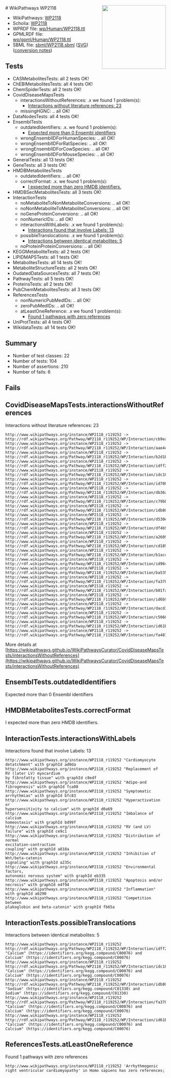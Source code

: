 <img style="float: right; width: 200px" src="../logo.png" />
# WikiPathways WP2118

* WikiPathways: [WP2118](https://identifiers.org/wikipathways:WP2118)
* Scholia: [WP2118](https://scholia.toolforge.org/wikipathways/WP2118)
* WPRDF file: [wp/Human/WP2118.ttl](../wp/Human/WP2118.ttl)
* GPMLRDF file: [wp/gpml/Human/WP2118.ttl](../wp/gpml/Human/WP2118.ttl)
* SBML file: [sbml/WP2118.sbml](../sbml/WP2118.sbml) ([SVG](../sbml/WP2118.svg)) ([conversion notes](../sbml/WP2118.txt))

## Tests
* CASMetabolitesTests: all 2 tests OK!
* ChEBIMetabolitesTests: all 4 tests OK!
* ChemSpiderTests: all 2 tests OK!
* CovidDiseaseMapsTests
    * interactionsWithoutReferences: .x we found 1 problem(s):
        * [Interactions without literature references: 23](#9701cd03)
    * missingHGNC: .. all OK!
* DataNodesTests: all 4 tests OK!
* EnsemblTests
    * outdatedIdentifiers: .x. we found 1 problem(s):
        * [Expected more than 0 Ensembl identifiers](#f44398b7)
    * wrongEnsemblIDForHumanSpecies: .. all OK!
    * wrongEnsemblIDForRatSpecies: .. all OK!
    * wrongEnsemblIDForCowSpecies: .. all OK!
    * wrongEnsemblIDForMouseSpecies: .. all OK!
* GeneralTests: all 13 tests OK!
* GeneTests: all 3 tests OK!
* HMDBMetabolitesTests
    * outdatedIdentifiers: .. all OK!
    * correctFormat: .x. we found 1 problem(s):
        * [I expected more than zero HMDB identifiers.](#ad154c1e)
* HMDBSecMetabolitesTests: all 3 tests OK!
* InteractionTests
    * noMetaboliteToNonMetaboliteConversions: .. all OK!
    * noNonMetaboliteToMetaboliteConversions: .. all OK!
    * noGeneProteinConversions: .. all OK!
    * nonNumericIDs: .. all OK!
    * interactionsWithLabels: .x we found 1 problem(s):
        * [Interactions found that involve Labels: 13](#fe97a8bb)
    * possibleTranslocations: .x we found 1 problem(s):
        * [Interactions between identical metabolites: 5](#d59038c8)
    * noProteinProteinConversions: .. all OK!
* KEGGMetaboliteTests: all 2 tests OK!
* LIPIDMAPSTests: all 1 tests OK!
* MetabolitesTests: all 14 tests OK!
* MetaboliteStructureTests: all 2 tests OK!
* OudatedDataSourcesTests: all 7 tests OK!
* PathwayTests: all 5 tests OK!
* ProteinsTests: all 2 tests OK!
* PubChemMetabolitesTests: all 3 tests OK!
* ReferencesTests
    * nonNumericPubMedIDs: .. all OK!
    * zeroPubMedIDs: .. all OK!
    * atLeastOneReference: .x we found 1 problem(s):
        * [Found 1 pathways with zero references](#35eb778e)
* UniProtTests: all 4 tests OK!
* WikidataTests: all 14 tests OK!


## Summary

* Number of test classes: 22
* Number of tests: 104
* Number of assertions: 210
* Number of fails: 6

## Fails

<a name="9701cd03" />

## CovidDiseaseMapsTests.interactionsWithoutReferences

Interactions without literature references: 23
```
http://www.wikipathways.org/instance/WP2118_r119252 -> http://rdf.wikipathways.org/Pathway/WP2118_r119252/WP/Interaction/cb9ea
http://www.wikipathways.org/instance/WP2118_r119252 -> http://rdf.wikipathways.org/Pathway/WP2118_r119252/WP/Interaction/aae4c
http://www.wikipathways.org/instance/WP2118_r119252 -> http://rdf.wikipathways.org/Pathway/WP2118_r119252/WP/Interaction/b2d1b
http://www.wikipathways.org/instance/WP2118_r119252 -> http://rdf.wikipathways.org/Pathway/WP2118_r119252/WP/Interaction/idff24f0c
http://www.wikipathways.org/instance/WP2118_r119252 -> http://rdf.wikipathways.org/Pathway/WP2118_r119252/WP/Interaction/idc187ff81
http://www.wikipathways.org/instance/WP2118_r119252 -> http://rdf.wikipathways.org/Pathway/WP2118_r119252/WP/Interaction/id708ef9c
http://www.wikipathways.org/instance/WP2118_r119252 -> http://rdf.wikipathways.org/Pathway/WP2118_r119252/WP/Interaction/db36a
http://www.wikipathways.org/instance/WP2118_r119252 -> http://rdf.wikipathways.org/Pathway/WP2118_r119252/WP/Interaction/c79bb
http://www.wikipathways.org/instance/WP2118_r119252 -> http://rdf.wikipathways.org/Pathway/WP2118_r119252/WP/Interaction/idb803aede
http://www.wikipathways.org/instance/WP2118_r119252 -> http://rdf.wikipathways.org/Pathway/WP2118_r119252/WP/Interaction/d530e
http://www.wikipathways.org/instance/WP2118_r119252 -> http://rdf.wikipathways.org/Pathway/WP2118_r119252/WP/Interaction/df4b9
http://www.wikipathways.org/instance/WP2118_r119252 -> http://rdf.wikipathways.org/Pathway/WP2118_r119252/WP/Interaction/a2609
http://www.wikipathways.org/instance/WP2118_r119252 -> http://rdf.wikipathways.org/Pathway/WP2118_r119252/WP/Interaction/cd189
http://www.wikipathways.org/instance/WP2118_r119252 -> http://rdf.wikipathways.org/Pathway/WP2118_r119252/WP/Interaction/b1acc
http://www.wikipathways.org/instance/WP2118_r119252 -> http://rdf.wikipathways.org/Pathway/WP2118_r119252/WP/Interaction/id9643a1b4
http://www.wikipathways.org/instance/WP2118_r119252 -> http://rdf.wikipathways.org/Pathway/WP2118_r119252/WP/Interaction/ba535
http://www.wikipathways.org/instance/WP2118_r119252 -> http://rdf.wikipathways.org/Pathway/WP2118_r119252/WP/Interaction/fa370
http://www.wikipathways.org/instance/WP2118_r119252 -> http://rdf.wikipathways.org/Pathway/WP2118_r119252/WP/Interaction/b01fa
http://www.wikipathways.org/instance/WP2118_r119252 -> http://rdf.wikipathways.org/Pathway/WP2118_r119252/WP/Interaction/id6b9a3959
http://www.wikipathways.org/instance/WP2118_r119252 -> http://rdf.wikipathways.org/Pathway/WP2118_r119252/WP/Interaction/dacd3
http://www.wikipathways.org/instance/WP2118_r119252 -> http://rdf.wikipathways.org/Pathway/WP2118_r119252/WP/Interaction/c5060
http://www.wikipathways.org/instance/WP2118_r119252 -> http://rdf.wikipathways.org/Pathway/WP2118_r119252/WP/Interaction/id61b0d9c7
http://www.wikipathways.org/instance/WP2118_r119252 -> http://rdf.wikipathways.org/Pathway/WP2118_r119252/WP/Interaction/fa487
```

More details at [https://wikipathways.github.io/WikiPathwaysCurator/CovidDiseaseMapsTests/interactionsWithoutReferences](https://wikipathways.github.io/WikiPathwaysCurator/CovidDiseaseMapsTests/interactionsWithoutReferences)

<a name="f44398b7" />

## EnsemblTests.outdatedIdentifiers

Expected more than 0 Ensembl identifiers
<a name="ad154c1e" />

## HMDBMetabolitesTests.correctFormat

I expected more than zero HMDB identifiers.
<a name="fe97a8bb" />

## InteractionTests.interactionsWithLabels

Interactions found that involve Labels: 13
```
http://www.wikipathways.org/instance/WP2118_r119252 "Cardiomyocyte
detatchment" with graphId ad0da
http://www.wikipathways.org/instance/WP2118_r119252 "Replacement of
RV (later LV) myocardium
by fibrofatty tissue" with graphId c8edf
http://www.wikipathways.org/instance/WP2118_r119252 "Adipo-and
fibrogenesis" with graphId fca08
http://www.wikipathways.org/instance/WP2118_r119252 "Symptomatic
arrhythmias" with graphId bfc83
http://www.wikipathways.org/instance/WP2118_r119252 "Hyperactivation or
hypersensitivity to calcium" with graphId d0a69
http://www.wikipathways.org/instance/WP2118_r119252 "Imbalance of calcium
homeostasis" with graphId bd99f
http://www.wikipathways.org/instance/WP2118_r119252 "RV (and LV) failure" with graphId ce9c1
http://www.wikipathways.org/instance/WP2118_r119252 "Distribution of normal
excitation-contraction
coupling" with graphId a818a
http://www.wikipathways.org/instance/WP2118_r119252 "Inhibition of Wnt/beta-catenin
signaling" with graphId a235c
http://www.wikipathways.org/instance/WP2118_r119252 "Environmental factors,
autonomic nervous system" with graphId eb335
http://www.wikipathways.org/instance/WP2118_r119252 "Apoptosis and/or
necrosis" with graphId e4f94
http://www.wikipathways.org/instance/WP2118_r119252 "Inflammation" with graphId a6290
http://www.wikipathways.org/instance/WP2118_r119252 "Competition between
plakoglobin and beta-catenin" with graphId fb65a
```

<a name="d59038c8" />

## InteractionTests.possibleTranslocations

Interactions between identical metabolites: 5
```
http://www.wikipathways.org/instance/WP2118_r119252 http://rdf.wikipathways.org/Pathway/WP2118_r119252/WP/Interaction/idff24f0c "Calcium" (https://identifiers.org/kegg.compound/C00076) and 
Calcium" (https://identifiers.org/kegg.compound/C00076)
http://www.wikipathways.org/instance/WP2118_r119252 http://rdf.wikipathways.org/Pathway/WP2118_r119252/WP/Interaction/idc187ff81 "Calcium" (https://identifiers.org/kegg.compound/C00076) and 
Calcium" (https://identifiers.org/kegg.compound/C00076)
http://www.wikipathways.org/instance/WP2118_r119252 http://rdf.wikipathways.org/Pathway/WP2118_r119252/WP/Interaction/idb803aede "Sodium" (https://identifiers.org/kegg.compound/C01330) and 
Sodium" (https://identifiers.org/kegg.compound/C01330)
http://www.wikipathways.org/instance/WP2118_r119252 http://rdf.wikipathways.org/Pathway/WP2118_r119252/WP/Interaction/fa370 "Calcium" (https://identifiers.org/kegg.compound/C00076) and 
Calcium" (https://identifiers.org/kegg.compound/C00076)
http://www.wikipathways.org/instance/WP2118_r119252 http://rdf.wikipathways.org/Pathway/WP2118_r119252/WP/Interaction/id61b0d9c7 "Calcium" (https://identifiers.org/kegg.compound/C00076) and 
Calcium" (https://identifiers.org/kegg.compound/C00076)
```

<a name="35eb778e" />

## ReferencesTests.atLeastOneReference

Found 1 pathways with zero references
```
http://www.wikipathways.org/instance/WP2118_r119252 'Arrhythmogenic right ventricular cardiomyopathy' in Homo sapiens has zero references; 
```


